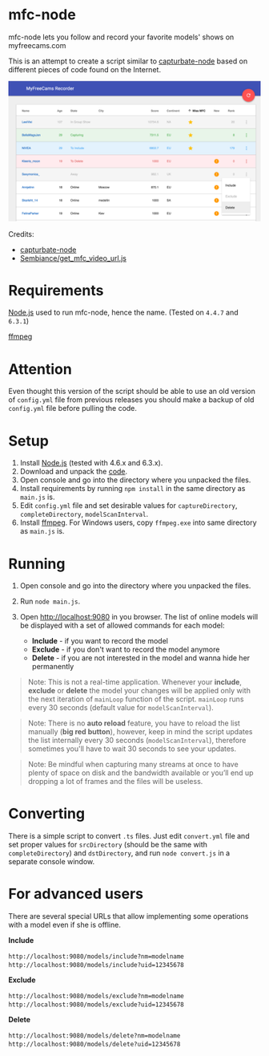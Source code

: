mfc-node
==========

mfc-node lets you follow and record your favorite models' shows on myfreecams.com

This is an attempt to create a script similar to [capturbate-node](https://github.com/SN4T14/capturebate-node) based on different pieces of code found on the Internet.

![alt screenshot](./screenshot.png)

Credits:
* [capturbate-node](https://github.com/SN4T14/capturebate-node)
* [Sembiance/get_mfc_video_url.js](https://gist.github.com/Sembiance/df151de0006a0bf8ae54)

Requirements
==========
[Node.js](https://nodejs.org/download/) used to run mfc-node, hence the name. (Tested on `4.4.7` and `6.3.1`)

[ffmpeg](https://www.ffmpeg.org/download.html)

Attention
===========
Even thought this version of the script should be able to use an old version of `config.yml` file from previous releases you should make a backup of old `config.yml` file before pulling the code.

Setup
===========

1. Install [Node.js](https://nodejs.org/download/) (tested with 4.6.x and 6.3.x).
2. Download and unpack the [code](https://github.com/sstativa/mfc-node/archive/master.zip).
3. Open console and go into the directory where you unpacked the files.
4. Install requirements by running `npm install` in the same directory as `main.js` is.
5. Edit `config.yml` file and set desirable values for `captureDirectory`, `completeDirectory`, `modelScanInterval`.
6. Install [ffmpeg](https://www.ffmpeg.org/download.html). For Windows users, copy `ffmpeg.exe` into same directory as `main.js` is.

Running
===========

1. Open console and go into the directory where you unpacked the files.
2. Run `node main.js`.
3. Open [http://localhost:9080](http://localhost:9080) in you browser. The list of online models will be displayed with a set of allowed commands for each model:

	* __Include__ - if you want to record the model
	* __Exclude__ - if you don't want to record the model anymore
	* __Delete__ - if you are not interested in the model and wanna hide her permanently

> Note: This is not a real-time application. Whenever your __include__, __exclude__ or __delete__ the model your changes will be applied only with the next iteration of `mainLoop` function of the script. `mainLoop` runs every 30 seconds (default value for `modelScanInterval`).

> Note: There is no __auto reload__ feature, you have to reload the list manually (__big red button__), however, keep in mind the script updates the list internally every 30 seconds (`modelScanInterval`), therefore sometimes you'll have to wait 30 seconds to see your updates.

> Note: Be mindful when capturing many streams at once to have plenty of space on disk and the bandwidth available or you’ll end up dropping a lot of frames and the files will be useless.

Converting
===========

There is a simple script to convert `.ts` files. Just edit `convert.yml` file and set proper values for `srcDirectory` (should be the same with `completeDirectory`) and `dstDirectory`, and run `node convert.js` in a separate console window.

For advanced users
===========

There are several special URLs that allow implementing some operations with a model even if she is offline.

__Include__

`http://localhost:9080/models/include?nm=modelname`
`http://localhost:9080/models/include?uid=12345678`

__Exclude__

`http://localhost:9080/models/exclude?nm=modelname`
`http://localhost:9080/models/exclude?uid=12345678`

__Delete__

`http://localhost:9080/models/delete?nm=modelname`
`http://localhost:9080/models/delete?uid=12345678`

